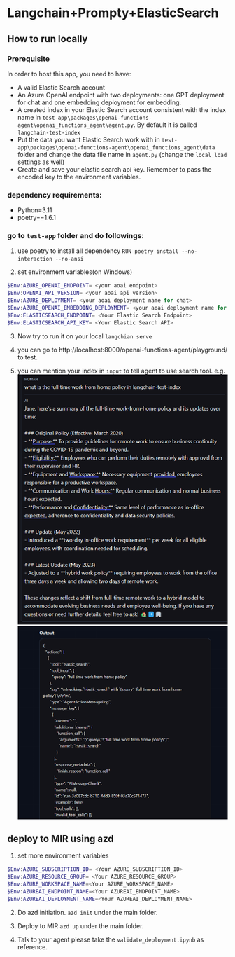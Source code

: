 # Langchain+Prompty+ElasticSearch


## How to run locally

### Prerequisite
In order to host this app, you need to have:

- A valid Elastic Search account
- An Azure OpenAI endpoint with two deployments: one GPT deployment for chat and one embedding deployment for embedding.
- A created index in your Elastic Search account consistent with the index name in `test-app\packages\openai-functions-agent\openai_functions_agent\agent.py`. By default it is called `langchain-test-index`
- Put the data you want Elastic Search work with in `test-app\packages\openai-functions-agent\openai_functions_agent\data` folder and change the data file name in `agent.py` (change the `local_load` settings as well)
- Create and save your elastic search api key. Remember to pass the encoded key to the environment variables.


### dependency requirements:

- Python=3.11
- poetry==1.6.1

### go to `test-app` folder and do followings:

1. use poetry to install all dependency
`RUN poetry install --no-interaction --no-ansi`

1. set environment variables(on Windows)

```ps1
$Env:AZURE_OPENAI_ENDPOINT= <your aoai endpoint>
$Env:OPENAI_API_VERSION= <your aoai api version>
$Env:AZURE_DEPLOYMENT= <your aoai deployment name for chat>
$Env:AZURE_OPENAI_EMBEDDING_DEPLOYMENT= <your aoai deployment name for embedding>
$Env:ELASTICSEARCH_ENDPOINT= <Your Elastic Search Endpoint>
$Env:ELASTICSEARCH_API_KEY= <Your Elastic Search API>
```

3. Now try to run it on your local
`langchian serve`

1. you can go to http://localhost:8000/openai-functions-agent/playground/ to test.

1. you can mention your index in `input` to tell agent to use search tool.
e.g. ![alt text](image.png)![alt text](image-1.png)


## deploy to MIR using azd
 
 1. set more environment variables

 ```ps1
$Env:AZURE_SUBSCRIPTION_ID= <Your AZURE_SUBSCRIPTION_ID>
$Env:AZURE_RESOURCE_GROUP= <Your AZURE_RESOURCE_GROUP>
$Env:AZURE_WORKSPACE_NAME=<Your AZURE_WORKSPACE_NAME>
$Env:AZUREAI_ENDPOINT_NAME=<Your AZUREAI_ENDPOINT_NAME>
$Env:AZUREAI_DEPLOYMENT_NAME=<Your AZUREAI_DEPLOYMENT_NAME>
 ```

2. Do azd initiation.
`azd init` under the main folder.

3. Deploy to MIR
`azd up` under the main folder.

4. Talk to your agent
please take the `validate_deployment.ipynb` as reference.

